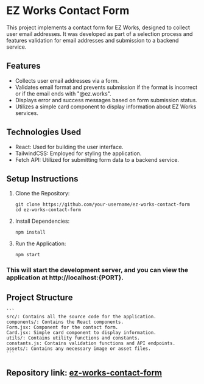 # EZ Works Contact Form
This project implements a contact form for EZ Works, designed to collect user email addresses. It was developed as part of a selection process and features validation for email addresses and submission to a backend service.

## Features
- Collects user email addresses via a form.
- Validates email format and prevents submission if the format is incorrect or if the email ends with "@ez.works".
- Displays error and success messages based on form submission status.
- Utilizes a simple card component to display information about EZ Works services.

## Technologies Used
- React: Used for building the user interface.
- TailwindCSS: Employed for styling the application.
- Fetch API: Utilized for submitting form data to a backend service.

## Setup Instructions

1. Clone the Repository:

    ```
    git clone https://github.com/your-username/ez-works-contact-form
    cd ez-works-contact-form
    ```
2. Install Dependencies:
    ```
    npm install 
    ```
3. Run the Application:
    ```
    npm start
    ```

### This will start the development server, and you can view the application at http://localhost:{PORT}.

## Project Structure
    ```
    src/: Contains all the source code for the application.
    components/: Contains the React components.
    Form.jsx: Component for the contact form.
    Card.jsx: Simple card component to display information.
    utils/: Contains utility functions and constants.
    constants.js: Contains validation functions and API endpoints.
    assets/: Contains any necessary image or asset files.
    ```

## Repository link: [ez-works-contact-form]()

